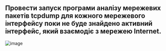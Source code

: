 ## Провести запуск програми аналізу мережевих пакетів tcpdump для кожного мережевого інтерфейсу поки не буде знайдено активний інтерфейс, який взаємодіє з мережею Internet.

![image](https://user-images.githubusercontent.com/55044802/208654251-5f35c051-dfdb-4a50-8a3c-d355167d8b13.png)
